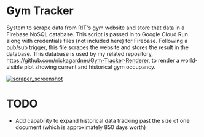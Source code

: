 # Gym Tracker

System to scrape data from RIT's gym website and store that data in a Firebase NoSQL database. This script is passed in to Google Cloud Run along with credentials files (not included here) for Firebase. Following a pub/sub trigger, this file scrapes the website and stores the result in the database. This database is used by my related repository, https://github.com/nickagardner/Gym-Tracker-Renderer, to render a world-visible plot showing current and historical gym occupancy.

[![scraper_screenshot](https://user-images.githubusercontent.com/12617237/198174338-3f5d4ce9-1c23-40d5-a2bc-0656ff8de8b4.png)](https://www.nickgardner.us/gym_tracker.html)

# TODO

- Add capability to expand historical data tracking past the size of one document (which is approximately 850 days worth)
